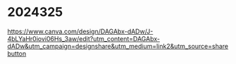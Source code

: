 # 2024325

https://www.canva.com/design/DAGAbx-dADw/J-4bLYaHr0iovi06Hs_3aw/edit?utm_content=DAGAbx-dADw&utm_campaign=designshare&utm_medium=link2&utm_source=sharebutton
